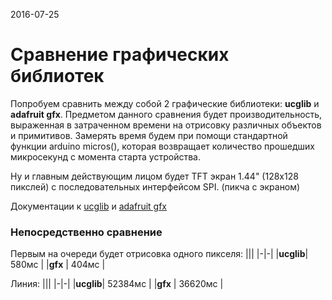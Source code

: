 <time>2016-07-25</time>
# Сравнение графических библиотек

Попробуем сравнить между собой 2 графические библиотеки: **ucglib** и **adafruit gfx**.
Предметом данного сравнения будет производительность, выраженная в затраченном времени на отрисовку различных объектов и примитивов. Замерять время будем при помощи стандартной функции arduino micros(), которая возвращает количество прошедших микросекунд с момента старта устройства.

Ну и главным действующим лицом будет TFT экран 1.44" (128x128 пикслей) с последовательных интерфейсом SPI.
(пикча с экраном)

Документации к [ucglib](https://github.com/olikraus/ucglib/wiki/reference) и [adafruit gfx](https://learn.adafruit.com/adafruit-gfx-graphics-library?view=all)

### Непосредственно сравнение

Первым на очереди будет отрисовка одного пикселя:
|||
|-|-|
|**ucglib**| 580мс |
|**gfx**   | 404мс |


Линия:
|||
|-|-|
|**ucglib**| 52384мс |
|**gfx**   | 36620мс |